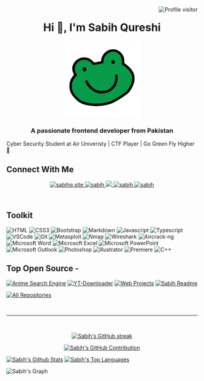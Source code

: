 <a href="https://komarev.com/ghpvc/?username=Ki11switch12">
  <img align="right" src="https://komarev.com/ghpvc/?username=Ki11switch12&label=Visitors&color=0e75b6&style=flat" alt="Profile visitor" />
</a>

<h1 align="center">Hi 👋, I'm Sabih Qureshi</h1>
<p align="center">
  <img src="assets/avatar.png" alt="Avatar" width="200" />
</p>

<h3 align="center">A passionate frontend developer from Pakistan</h3>
<p>Cyber Security Student at Air Univeristy | CTF Player | Go Green Fly Higher 🥦 </p>

## Connect With Me

<!--
<p align="left">
<a href="https://linkedin.com/in/sabih qureshi" target="blank"><img align="center" src="https://raw.githubusercontent.com/rahuldkjain/github-profile-readme-generator/master/src/images/icons/Social/linked-in-alt.svg" alt="sabih qureshi" height="30" width="40" /></a>
<a href="https://instagram.com/sabihqureshi.jpg" target="blank"><img align="center" src="https://raw.githubusercontent.com/rahuldkjain/github-profile-readme-generator/master/src/images/icons/Social/instagram.svg" alt="sabihqureshi.jpg" height="30" width="40" /></a>
</p>
--!>
<!--
<h3 align="center">
        <samp>&gt; Hey There!, I am
                Sabih Qureshi
        </samp>
</h3>

<p align="center">
  <samp>


  </samp>
</p> -->

<p align="center">
 <a href="https://sabihq.site" target="blank">
  <img src="https://img.shields.io/badge/Website-DC143C?style=for-the-badge&logo=medium&logoColor=white" alt="sabihq.site" />
 </a>
 <a href="https://www.linkedin.com/in/sabih-qureshi-954b2b26b/" target="_blank">
  <img src="https://img.shields.io/badge/LinkedIn-0077B5?style=for-the-badge&logo=linkedin&logoColor=white" alt="sabih"/>
 </a>
 <!-- <a href="https://dev.to/sabih" target="_blank">
  <img src="https://img.shields.io/badge/dev.to-0A0A0A?style=for-the-badge&logo=dev.to&logoColor=white" alt="sabih" />
 </a> -->
 <a href="https://twitter.com/sabihqureshi" target="_blank">
  <img src="https://img.shields.io/badge/Twitter-1DA1F2?style=for-the-badge&logo=twitter&logoColor=white" />
 </a>
 <a href="https://www.instagram.com/sabihqureshi.jpg" target="_blank">
  <img src="https://img.shields.io/badge/Instagram-fe4164?style=for-the-badge&logo=instagram&logoColor=white" alt="sabih" />
 </a> 
 <a href="https://www.facebook.com/sabih.qureshi.12" target="_blank">
  <img src="https://img.shields.io/badge/Facebook-20BEFF?&style=for-the-badge&logo=facebook&logoColor=white" alt="sabih"  />
  </a> 
</p>
<br />

<!-- About Section -->

<!-- # About me

<p>
 <img align="right" width="350" src="/assets/programmer.gif" alt="Coding gif" />



</p>

<br/>
<br/>
<br/> -->

## Toolkit

<!--
![React](https://img.shields.io/badge/-React-61DBFB?style=for-the-badge&labelColor=black&logo=react&logoColor=61DBFB)
![React Native](https://img.shields.io/badge/React_Native-20232A?style=for-the-badge&logo=react&logoColor=61DAFB)
![Next.js](https://img.shields.io/badge/next.js-000000?style=for-the-badge&logo=nextdotjs&logoColor=white)
![Nodejs](https://img.shields.io/badge/Nodejs-3C873A?style=for-the-badge&labelColor=black&logo=node.js&logoColor=3C873A)
![Express.js](https://img.shields.io/badge/Express.js-000000?style=for-the-badge&logo=express&logoColor=white)
![MongoDB](https://img.shields.io/badge/MongoDB-4EA94B?style=for-the-badge&logo=mongodb&logoColor=white)
-->

![HTML](https://img.shields.io/badge/HTML5-E34F26?style=for-the-badge&logo=html5&logoColor=white)
![CSS3](https://img.shields.io/badge/CSS3-1572B6?style=for-the-badge&logo=css3&logoColor=white)
![Bootstrap](https://img.shields.io/badge/Bootstrap-563D7C?style=for-the-badge&logo=bootstrap&logoColor=white)
![Markdown](https://img.shields.io/badge/Markdown-000000?style=for-the-badge&logo=markdown&logoColor=white)
![Javascript](https://img.shields.io/badge/Javascript-F0DB4F?style=for-the-badge&labelColor=black&logo=javascript&logoColor=F0DB4F)
![Typescript](https://img.shields.io/badge/Typescript-007acc?style=for-the-badge&labelColor=black&logo=typescript&logoColor=007acc)
![VSCode](https://img.shields.io/badge/Visual_Studio-0078d7?style=for-the-badge&logo=visual%20studio&logoColor=white)
![Git](https://img.shields.io/badge/Git-F05032?style=for-the-badge&logo=git&logoColor=white)
![Metasploit](https://img.shields.io/badge/Metasploit-3776AB?style=for-the-badge&labelColor=black&logo=metasploit&logoColor=3776AB)
![Nmap](https://img.shields.io/badge/Nmap-4E94E6?style=for-the-badge&labelColor=black&logo=nmap&logoColor=4E94E6)
![Wireshark](https://img.shields.io/badge/Wireshark-1679A7?style=for-the-badge&labelColor=black&logo=wireshark&logoColor=1679A7)
![Aircrack-ng](https://img.shields.io/badge/Aircrack_ng-5F5F5F?style=for-the-badge&labelColor=black&logo=aircrack-ng&logoColor=5F5F5F)
![Microsoft Word](https://img.shields.io/badge/Microsoft_Word-2B579A?style=for-the-badge&labelColor=black&logo=microsoft%20word&logoColor=2B579A)
![Microsoft Excel](https://img.shields.io/badge/Microsoft_Excel-217346?style=for-the-badge&labelColor=black&logo=microsoft%20excel&logoColor=217346)
![Microsoft PowerPoint](https://img.shields.io/badge/Microsoft_PowerPoint-B7472A?style=for-the-badge&labelColor=black&logo=microsoft%20powerpoint&logoColor=B7472A)
![Microsoft Outlook](https://img.shields.io/badge/Microsoft_Outlook-0078D4?style=for-the-badge&labelColor=black&logo=microsoft%20outlook&logoColor=0078D4)
![Photoshop](https://img.shields.io/badge/Photoshop-31A8FF?style=for-the-badge&labelColor=black&logo=adobe%20photoshop&logoColor=31A8FF)
![Illustrator](https://img.shields.io/badge/Illustrator-FF9A00?style=for-the-badge&labelColor=black&logo=adobe%20illustrator&logoColor=FF9A00)
![Premiere](https://img.shields.io/badge/Premiere-9999FF?style=for-the-badge&labelColor=black&logo=adobe%20premiere%20pro&logoColor=9999FF)
![C++](https://img.shields.io/badge/C++-00599C?style=for-the-badge&labelColor=black&logo=c%2B%2B&logoColor=00599C)
<br/>

## Top Open Source -

[![Anime Search Engine](https://github-readme-stats.vercel.app/api/pin/?username=HEXMAN-12&repo=HEXMAN-12&border_color=7F3FBF&bg_color=0D1117&title_color=C9D1D9&text_color=8B949E&icon_color=7F3FBF)](https://github.com/HEXMAN-12/anime-search-engine)
[![YT-Downloader](https://github-readme-stats.vercel.app/api/pin/?username=HEXMAN-12&repo=YT-Downloader&border_color=7F3FBF&bg_color=0D1117&title_color=C9D1D9&text_color=8B949E&icon_color=7F3FBF)](https://github.com/HEXMAN-12/YT-downloader)
[![Web Projects](https://github-readme-stats.vercel.app/api/pin/?username=HEXMAN-12&repo=ISA-Simulator&border_color=7F3FBF&bg_color=0D1117&title_color=C9D1D9&text_color=8B949E&icon_color=7F3FBF)](https://github.com/HEXMAN-12/web-projects)
[![Sabih Readme](https://github-readme-stats.vercel.app/api/pin/?username=HEXMAN-12&repo=DVWA-QuickDeploy&border_color=7F3FBF&bg_color=0D1117&title_color=C9D1D9&text_color=8B949E&icon_color=7F3FBF)](https://github.com/HEXMAN-12/Ki11switch12)

<p align="left">
  <a href="https://github.com/HEXMAN-12?tab=repositories" target="_blank"><img alt="All Repositories" title="All Repositories" src="https://img.shields.io/badge/-All%20Repos-2962FF?style=for-the-badge&logo=koding&logoColor=white"/></a>
</p>

<br/>
<hr/>
<br/>

<p align="center">
  <a href="https://github.com/HEXMAN-12">
    <img src="https://github-readme-streak-stats.herokuapp.com/?user=HEXMAN-12&theme=radical&border=7F3FBF&background=0D1117" alt="Sabih's GitHub streak"/>
  </a>
</p>

<p align="center">
  <a href="https://github.com/HEXMAN-12">
    <img src="https://github-profile-summary-cards.vercel.app/api/cards/profile-details?username=HEXMAN-12&theme=radical" alt="Sabih's GitHub Contribution"/>
  </a>
</p>

<a> 
    <a href="https://github.com/HEXMAN-12"><img alt="Sabih's Github Stats" src="https://denvercoder1-github-readme-stats.vercel.app/api?username=HEXMAN-12&show_icons=true&count_private=true&theme=react&border_color=7F3FBF&bg_color=0D1117&title_color=F85D7F&icon_color=F8D866" height="192px" width="49.5%"/></a>
  <a href="https://github.com/HEXMAN-12"><img alt="Sabih's Top Languages" src="https://denvercoder1-github-readme-stats.vercel.app/api/top-langs/?username=HEXMAN-12&langs_count=8&layout=compact&theme=react&border_color=7F3FBF&bg_color=0D1117&title_color=F85D7F&icon_color=F8D866" height="192px" width="49.5%"/></a>
  <br/>
</a>

![Sabih's Graph](https://github-readme-activity-graph.vercel.app/graph?username=HEXMAN-12&custom_title=Sabih's%20GitHub%20Activity%20Graph&bg_color=0D1117&color=7F3FBF&line=7F3FBF&point=7F3FBF&area_color=FFFFFF&title_color=FFFFFF&area=true)

